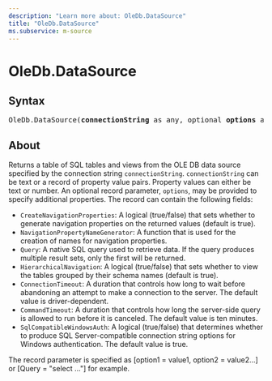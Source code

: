 ```yaml
---
description: "Learn more about: OleDb.DataSource"
title: "OleDb.DataSource"
ms.subservice: m-source
---
```

# OleDb.DataSource

## Syntax

<pre>
OleDb.DataSource(<b>connectionString</b> as any, optional <b>options</b> as nullable record) as table
</pre>

## About

Returns a table of SQL tables and views from the OLE DB data source specified by the connection string `connectionString`. `connectionString` can be text or a record of property value pairs. Property values can either be text or number. An optional record parameter, `options`, may be provided to specify additional properties. The record can contain the following fields:

* `CreateNavigationProperties`: A logical (true/false) that sets whether to generate navigation properties on the returned values (default is true).
* `NavigationPropertyNameGenerator`: A function that is used for the creation of names for navigation properties.
* `Query`: A native SQL query used to retrieve data. If the query produces multiple result sets, only the first will be returned.
* `HierarchicalNavigation`: A logical (true/false) that sets whether to view the tables grouped by their schema names (default is true).
* `ConnectionTimeout`: A duration that controls how long to wait before abandoning an attempt to make a connection to the server. The default value is driver-dependent.
* `CommandTimeout`: A duration that controls how long the server-side query is allowed to run before it is canceled. The default value is ten minutes.
* `SqlCompatibleWindowsAuth`: A logical (true/false) that determines whether to produce SQL Server-compatible connection string options for Windows authentication. The default value is true.

The record parameter is specified as [option1 = value1, option2 = value2...] or [Query = "select ..."] for example.
